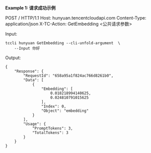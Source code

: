 **Example 1: 请求成功示例**

POST / HTTP/1.1
Host: hunyuan.tencentcloudapi.com
Content-Type: application/json
X-TC-Action: GetEmbedding
<公共请求参数>

Input: 

```
tccli hunyuan GetEmbedding --cli-unfold-argument  \
    --Input 你好
```

Output: 
```
{
    "Response": {
        "RequestId": "658a95a1f824ac766d8261b0",
        "Data": [
            {
                "Embedding": [
                    0.018218994140625,
                    0.024810791015625
                ],
                "Index": 0,
                "Object": "embedding"
            }
        ],
        "Usage": {
            "PromptTokens": 3,
            "TotalTokens": 3
        }
    }
}
```

